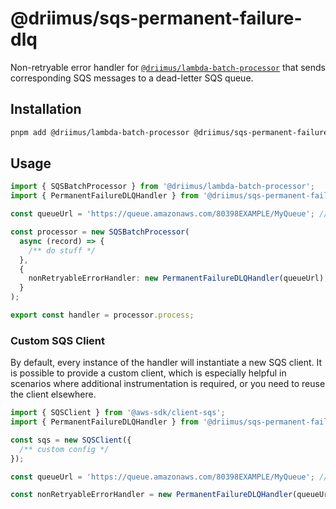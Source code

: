 # @driimus/sqs-permanent-failure-dlq

Non-retryable error handler for [`@driimus/lambda-batch-processor`](../lambda-batch-processor/README.md)
that sends corresponding SQS messages to a dead-letter SQS queue.

## Installation

```sh
pnpm add @driimus/lambda-batch-processor @driimus/sqs-permanent-failure-dlq @aws-sdk/client-sqs
```

## Usage

```ts
import { SQSBatchProcessor } from '@driimus/lambda-batch-processor';
import { PermanentFailureDLQHandler } from '@driimus/sqs-permanent-failure-dlq';

const queueUrl = 'https://queue.amazonaws.com/80398EXAMPLE/MyQueue'; // your queue url

const processor = new SQSBatchProcessor(
  async (record) => {
    /** do stuff */
  },
  {
    nonRetryableErrorHandler: new PermanentFailureDLQHandler(queueUrl),
  }
);

export const handler = processor.process;
```

### Custom SQS Client

By default, every instance of the handler will instantiate a new SQS client.
It is possible to provide a custom client,
which is especially helpful in scenarios where additional instrumentation is required,
or you need to reuse the client elsewhere.

```ts
import { SQSClient } from '@aws-sdk/client-sqs';
import { PermanentFailureDLQHandler } from '@driimus/sqs-permanent-failure-dlq';

const sqs = new SQSClient({
  /** custom config */
});

const queueUrl = 'https://queue.amazonaws.com/80398EXAMPLE/MyQueue'; // your queue url

const nonRetryableErrorHandler = new PermanentFailureDLQHandler(queueUrl, sqs);
```
